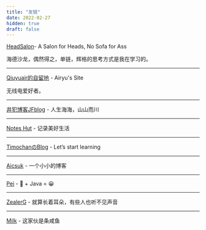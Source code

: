 ```yaml
---
title: "友链"
date: 2022-02-27
hidden: true
draft: false
---
```


[HeadSalon](https://headsalon.org/)- A Salon for Heads, No Sofa for Ass

海德沙龙，偶然得之，单链，辉格的思考方式是我在学习的。

<hr>

[Qiuyuair的自留地](https://qiuyuair.com) - Airyu's Site

无线电爱好者。

<hr>

[井犯博客JFblog](https://nicejf.cn/) - 人生海海，山山而川

<hr>

[Notes Hut](https://blog.attainment.cn) - 记录美好生活

<hr>

[TimochanのBlog](https://www.timochan.cn/) - Let’s start learning

<hr>

[Aicsuk](https://www.aicsuk.moe) - 一个小小的博客

<hr>

[Pei](https://blog.goku.top) - 🙁 + Java = 😀

<hr>

[ZealerG](https://blog.zealerg.top) - 就算长着耳朵，有些人也听不见声音

<hr>

[Milk](https://kiraral.gitee.io/blog/) - 这家伙是条咸鱼

